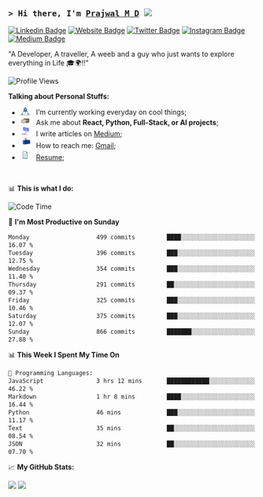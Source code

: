 ### <samp>&gt; Hi there, I'm <a href="https://prajwalmd.vercel.app/" target="_blank">Prajwal M D</a> <img src="https://media.giphy.com/media/hvRJCLFzcasrR4ia7z/giphy.gif" width="25"> </samp>

[![Linkedin Badge](https://img.shields.io/badge/-LinkedIn-0e76a8?style=flat-square&logo=Linkedin&logoColor=white)](https://www.linkedin.com/in/prajwal-m-d)
[![Website Badge](https://img.shields.io/badge/Website-3b5998?style=flat-square&logo=google-chrome&logoColor=white)](https://prajwalmd.vercel.app/)
[![Twitter Badge](https://img.shields.io/badge/-Twitter-00acee?style=flat-square&logo=Twitter&logoColor=white)](https://x.com/PrajwalMD18)
[![Instagram Badge](https://img.shields.io/badge/-Instagram-e4405f?style=flat-square&logo=Instagram&logoColor=white)](https://www.instagram.com/_.praj.wal._/)
[![Medium Badge](https://img.shields.io/badge/medium-%2312100E.svg?&style=for-square&logo=medium&logoColor=white)](https://medium.com/@prajju.18gryphon)

"A Developer, A traveller, A weeb and a guy who just wants to explore everything in Life 🎓🌍‼️"

![Profile Views](https://komarev.com/ghpvc/?username=Prajwal18-MD&label=Profile%20views&color=0e75b6&style=flat)  

**Talking about Personal Stuffs:**

- <img src="assets/developer.gif" width="21" />&nbsp;&nbsp; I’m currently working everyday on cool things;
- <img src="assets/message.gif" width="21" />&nbsp;&nbsp; Ask me about **React, Python, Full-Stack, or AI projects**;
- <img src="assets/laptop.gif" width="21" />&nbsp;&nbsp; I write articles on [Medium](https://medium.com/@prajju.18gryphon);
- <img src="assets/letterbox.gif" width="21" />&nbsp;&nbsp; How to reach me: [Gmail](prajju.18gryphon@gmail.com);
- <img src="assets/doc.gif" width="21" />&nbsp;&nbsp; [Resume](https://portfoliochatbot-h3zm.onrender.com/resume);

</br>

📊 **This is what I do:**
<!--START_SECTION:waka-->
![Code Time](http://img.shields.io/badge/Code%20Time-29%20hrs%2051%20mins-blue)

📅 **I'm Most Productive on Sunday** 

```text
Monday                   499 commits         ████░░░░░░░░░░░░░░░░░░░░░   16.07 % 
Tuesday                  396 commits         ███░░░░░░░░░░░░░░░░░░░░░░   12.75 % 
Wednesday                354 commits         ███░░░░░░░░░░░░░░░░░░░░░░   11.40 % 
Thursday                 291 commits         ██░░░░░░░░░░░░░░░░░░░░░░░   09.37 % 
Friday                   325 commits         ███░░░░░░░░░░░░░░░░░░░░░░   10.46 % 
Saturday                 375 commits         ███░░░░░░░░░░░░░░░░░░░░░░   12.07 % 
Sunday                   866 commits         ███████░░░░░░░░░░░░░░░░░░   27.88 % 
```


📊 **This Week I Spent My Time On** 

```text
💬 Programming Languages: 
JavaScript               3 hrs 12 mins       ████████████░░░░░░░░░░░░░   46.22 % 
Markdown                 1 hr 8 mins         ████░░░░░░░░░░░░░░░░░░░░░   16.44 % 
Python                   46 mins             ███░░░░░░░░░░░░░░░░░░░░░░   11.17 % 
Text                     35 mins             ██░░░░░░░░░░░░░░░░░░░░░░░   08.54 % 
JSON                     32 mins             ██░░░░░░░░░░░░░░░░░░░░░░░   07.70 % 
```


<!--END_SECTION:waka-->


📈 **My GitHub Stats:**

<p>
  <img
    height="180em"
    src="https://github-readme-stats.vercel.app/api?username=Prajwal18-MD&show_icons=true&hide_border=true&count_private=true&include_all_commits=true&cache_seconds=1800"
  />
  <img
    height="180em"
    src="https://github-readme-stats.vercel.app/api/top-langs/?username=Prajwal18-MD&exclude_repo=KNN-Image-Classification&show_icons=true&hide_border=true&layout=compact&langs_count=8&cache_seconds=1800"
  />
</p>


